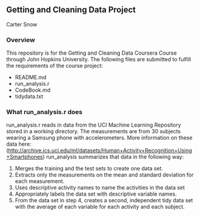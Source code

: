 ## Getting and Cleaning Data Project

Carter Snow

### Overview
This repository is for the Getting and Cleaning Data Coursera Course through John Hopkins University.
The following files are submitted to fulfill the requirements of the course project:
 - README.md
 - run_analysis.r
 - CodeBook.md
 - tidydata.txt

### What run_analysis.r does
run_analysis.r reads in data from the UCI Machine Learning Repository stored in a working directory. The measurements are from  30 subjects wearing a Samsung phone with accelerometers.
More information on these data here: (http://archive.ics.uci.edu/ml/datasets/Human+Activity+Recognition+Using+Smartphones)
run_analysis summarizes that data in the following way: 
 1. Merges the training and the test sets to create one data set.
 2. Extracts only the measurements on the mean and standard deviation for each measurement. 
 3. Uses descriptive activity names to name the activities in the data set
 4. Appropriately labels the data set with descriptive variable names. 
 5. From the data set in step 4, creates a second, independent tidy data set with the average of each variable for each activity and each subject.

